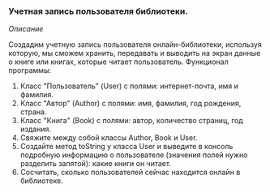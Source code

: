 ### Учетная запись пользователя библиотеки.

*Описание*

Создадим учетную запись пользователя онлайн-библиотеки, используя которую, мы сможем хранить, передавать и выводить на
экран данные о книге или книгах, которые читает пользователь. Функционал программы:

1. Класс "Пользователь" (User) с полями: интернет-почта, имя и фамилия.
2. Класс "Автор" (Author) c полями: имя, фамилия, год рождения, страна.
3. Класс "Книга" (Book) с полями: автор, количество страниц, год издания.
4. Свяжите между собой классы Author, Book и User.
5. Создайте метод toString у класса User и выведите в консоль подробную информацию о пользователе (значения полей нужно
   разделить запятой): какие книги он читает.
6. Сосчитать, сколько пользователей сейчас находится онлайн в библиотеке.